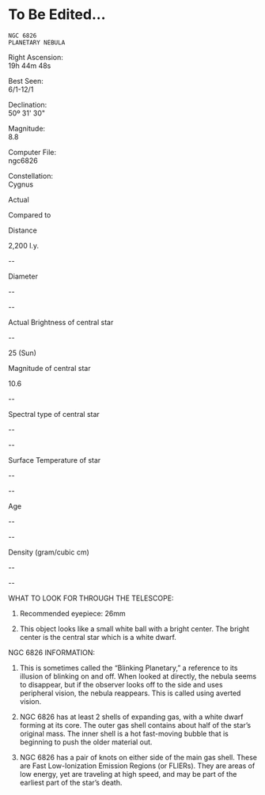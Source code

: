 To Be Edited...
===============

	NGC 6826
	PLANETARY NEBULA



Right Ascension:	
19h 44m 48s	
	
Best Seen:	
6/1-12/1

Declination:	
50º 31' 30"	
	
Magnitude:	
8.8

	
	
	
	


Computer File:	
ngc6826	
	
Constellation:	
Cygnus





	
	
Actual	
	
Compared to 

Distance	
	
2,200 l.y.	
	
--

Diameter	
	
--	
	
--

Actual Brightness of central star	
	
--	
	
25 (Sun)

Magnitude of central star	
	
10.6	
	
--

Spectral type of central star	
	
--	
	
--

Surface Temperature of star	
	
--	
	
--

Age	
	
--	
	
--

Density (gram/cubic cm)	
	
--	
	
--




WHAT TO LOOK FOR THROUGH THE TELESCOPE:

1.	Recommended eyepiece: 26mm

2.	This object looks like a small white ball with a bright center.  The bright center is the central star which is a white dwarf.


NGC 6826 INFORMATION:

1.	This is sometimes called the “Blinking Planetary,” a reference to its illusion of blinking on and off.  When looked at directly, the nebula seems to disappear, but if the observer looks off to the side and uses peripheral vision, the nebula reappears.  This is called using averted vision.
 

2.	NGC 6826 has at least 2 shells of expanding gas, with a white dwarf forming at its core.  The outer gas shell contains about half of the star’s original mass.  The inner shell is a hot fast-moving bubble that is beginning to push the older material out.

3.	NGC 6826 has a pair of knots on either side of the main gas shell. These are Fast Low-Ionization Emission Regions (or FLIERs).  They are areas of low energy, yet are traveling at high speed, and may be part of the earliest part of the star’s death.




